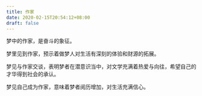 ```yaml
---
title: 作家
date: 2020-02-15T20:54:12+08:00
draft: false
---
```


梦中的作家，是奋斗的象征。

梦里见到作家，预示着做梦人对生活有深刻的体验和财源的拓展。

梦见与作家交谈，表明梦者在潜意识当中，对文学充满着热爱与向往，希望自己的才华得到社会的承认。

梦见自己成为作家，意味着梦者阅历增加，对生活充满信心。